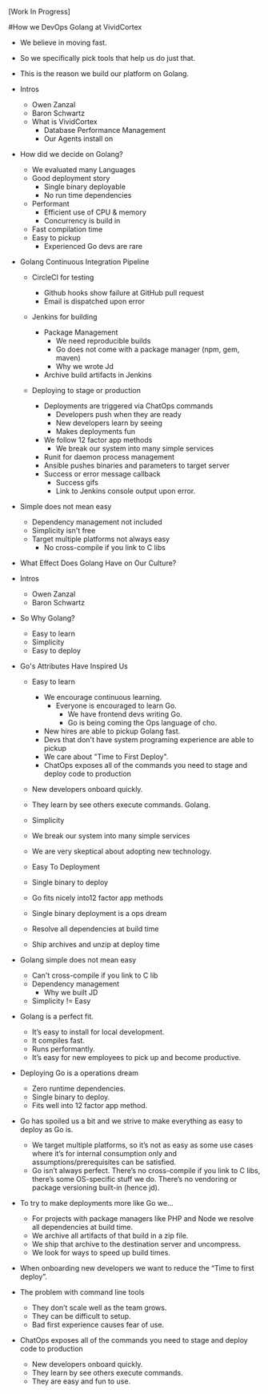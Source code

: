 [Work In Progress]

#How we DevOps Golang at VividCortex

- We believe in moving fast.
- So we specifically pick tools that help us do just that.
- This is the reason we build our platform on Golang.

- Intros
  - Owen Zanzal
  - Baron Schwartz
  - What is VividCortex
    - Database Performance Management
    - Our Agents install on

- How did we decide on Golang?
  - We evaluated many Languages
  - Good deployment story
     - Single binary deployable
     - No run time dependencies
  - Performant
     - Efficient use of CPU & memory
     - Concurrency is build in
   - Fast compilation time
   - Easy to pickup
     - Experienced Go devs are rare

- Golang Continuous Integration Pipeline
  
  - CircleCI for testing
     - Github hooks show failure at GitHub pull request
     - Email is dispatched upon error
  
  - Jenkins for building
     - Package Management
       - We need reproducible builds
       - Go does not come with a package manager (npm, gem, maven)
       - Why we wrote Jd
     - Archive build artifacts in Jenkins
  
  - Deploying to stage or production
    - Deployments are triggered via ChatOps commands
      - Developers push when they are ready
      - New developers learn by seeing
      - Makes deployments fun
    - We follow 12 factor app methods
      - We break our system into many simple services
    - Runit for daemon process management
    - Ansible pushes binaries and parameters to target server
    - Success or error message callback
       - Success gifs
       - Link to Jenkins console output upon error.
 
-  Simple does not mean easy
   - Dependency management not included
   - Simplicity isn't free
   - Target multiple platforms not always easy
     - No cross-compile if you link to C libs





- What Effect Does Golang Have on Our Culture?
- Intros
  - Owen Zanzal
  - Baron Schwartz

- So Why Golang?
  - Easy to learn
  - Simplicity
  - Easy to deploy

- Go's Attributes Have Inspired Us
  
  - Easy to learn
    - We encourage continuous learning.
      - Everyone is encouraged to learn Go.
        - We have frontend devs writing Go.
        - Go is being coming the Ops language of cho.
    - New hires are able to pickup Golang fast.
    - Devs that don't have system programing experience are able to pickup 
    - We care about "Time to First Deploy".
    - ChatOps exposes all of the commands you need to stage and deploy code to production
  - New developers onboard quickly.
  - They learn by see others execute commands.
Golang.
  
  - Simplicity
   - We break our system into many simple services
   - We are very skeptical about adopting new technology.
 
  - Easy To Deployment
   - Single binary to deploy
   - Go fits nicely into12 factor app methods
   - Single binary deployment is a ops dream
   - Resolve all dependencies at build time
   - Ship archives and unzip at deploy time

-  Golang simple does not mean easy
    - Can't cross-compile if you link to C lib
    - Dependency management
      - Why we built JD
    - Simplicity != Easy









- Golang is a perfect fit. 
  - It’s easy to install for local development.
  - It compiles fast.
  - Runs performantly.
  - It’s easy for new employees to pick up and become productive.
- Deploying Go is a operations dream
  - Zero runtime dependencies.
  - Single binary to deploy. 
  - Fits well into 12 factor app method.
- Go has spoiled us a bit and we strive to make everything as easy to deploy as Go is.
  - We target multiple platforms, so it’s not as easy as some use cases where it’s for internal consumption only and assumptions/prerequisites can be satisfied.
  - Go isn’t always perfect. There’s no cross-compile if you link to C libs, there’s some OS-specific stuff we do. There’s no vendoring or package versioning built-in (hence jd).
- To try to make deployments more like Go we...
  - For projects with package managers like PHP and Node we resolve all dependencies at build time.
  - We archive all artifacts of that build in a zip file.
  - We ship that archive to the destination server and uncompress.
  - We look for ways to speed up build times.
- When onboarding new developers we want to reduce the “Time to first deploy”.
- The problem with command line tools
  - They don’t scale well as the team grows.
  - They can be difficult to setup.
  - Bad first experience causes fear of use. 
- ChatOps exposes all of the commands you need to stage and deploy code to production
  - New developers onboard quickly.
  - They learn by see others execute commands.
  - They are easy and fun to use.
